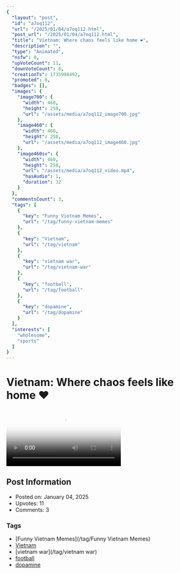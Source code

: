 ```yaml
---
{
  "layout": "post",
  "id": "a7oq112",
  "url": "/2025/01/04/a7oq112.html",
  "post_url": "/2025/01/04/a7oq112.html",
  "title": "Vietnam: Where chaos feels like home ❤️",
  "description": "",
  "type": "Animated",
  "nsfw": 0,
  "upVoteCount": 11,
  "downVoteCount": 8,
  "creationTs": 1735998492,
  "promoted": 0,
  "badges": [],
  "images": {
    "image700": {
      "width": 460,
      "height": 258,
      "url": "/assets/media/a7oq112_image700.jpg"
    },
    "image460": {
      "width": 460,
      "height": 258,
      "url": "/assets/media/a7oq112_image460.jpg"
    },
    "image460sv": {
      "width": 460,
      "height": 258,
      "url": "/assets/media/a7oq112_video.mp4",
      "hasAudio": 1,
      "duration": 32
    }
  },
  "commentsCount": 3,
  "tags": [
    {
      "key": "Funny Vietnam Memes",
      "url": "/tag/funny-vietnam-memes"
    },
    {
      "key": "Vietnam",
      "url": "/tag/vietnam"
    },
    {
      "key": "vietnam war",
      "url": "/tag/vietnam-war"
    },
    {
      "key": "football",
      "url": "/tag/football"
    },
    {
      "key": "dopamine",
      "url": "/tag/dopamine"
    }
  ],
  "interests": [
    "wholesome",
    "sports"
  ]
}
---
```


# Vietnam: Where chaos feels like home ❤️

<video controls playsinline loop poster="/assets/media/a7oq112_image460.jpg">
  <source src="/assets/media/a7oq112_video.mp4" type="video/mp4">
  Your browser does not support the video tag.
</video>

## Post Information

- Posted on: January 04, 2025
- Upvotes: 11
- Comments: 3

### Tags

- [Funny Vietnam Memes](/tag/Funny Vietnam Memes)
- [Vietnam](/tag/Vietnam)
- [vietnam war](/tag/vietnam war)
- [football](/tag/football)
- [dopamine](/tag/dopamine)
